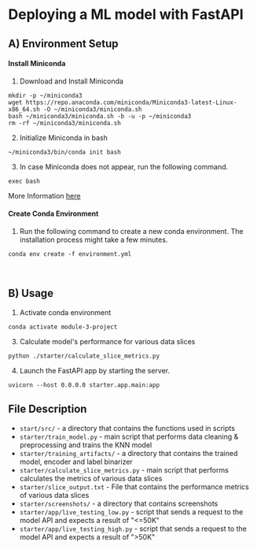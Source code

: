 # Deploying a ML model with FastAPI

## A) Environment Setup

#### Install Miniconda

1. Download and Install Miniconda
```bash!
mkdir -p ~/miniconda3
wget https://repo.anaconda.com/miniconda/Miniconda3-latest-Linux-x86_64.sh -O ~/miniconda3/miniconda.sh
bash ~/miniconda3/miniconda.sh -b -u -p ~/miniconda3
rm -rf ~/miniconda3/miniconda.sh
```

2. Initialize Miniconda in bash
```bash!
~/miniconda3/bin/conda init bash
```

3. In case Miniconda does not appear, run the following command.
```bash!
exec bash
```

More Information [here](https://docs.conda.io/projects/miniconda/en/latest/)

#### Create Conda Environment

1. Run the following command to create a new conda environment. The installation process might take a few minutes.

```bash!
conda env create -f environment.yml
```

<br/>

## B) Usage

1. Activate conda environment

```bash!
conda activate module-3-project
```

3. Calculate model's performance for various data slices

```bash!
python ./starter/calculate_slice_metrics.py
```

4. Launch the FastAPI app by starting the server.
```bash!
uvicorn --host 0.0.0.0 starter.app.main:app
```

## File Description

- `start/src/` - a directory that contains the functions used in scripts
- `starter/train_model.py` - main script that performs data cleaning & preprocessing and trains the KNN model
- `starter/training_artifacts/` - a directory that contains the trained model, encoder and label binarizer
- `starter/calculate_slice_metrics.py` - main script that performs calculates the metrics of various data slices
- `starter/slice_output.txt` - File that contains the performance metrics of various data slices
- `starter/screenshots/` - a directory that contains screenshots
- `starter/app/live_testing_low.py` - script that sends a request to the model API and expects a result of "<=50K"
- `starter/app/live_testing_high.py` - script that sends a request to the model API and expects a result of ">50K"
